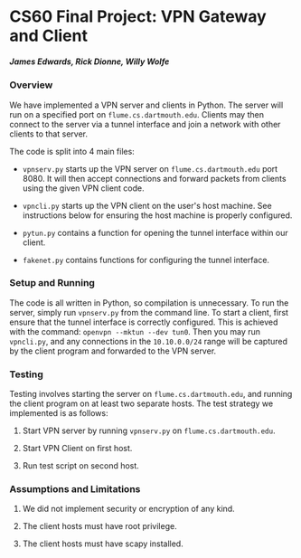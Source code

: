 # CS60 Final Project: VPN Gateway and Client

##### James Edwards, Rick Dionne, Willy Wolfe

### Overview

We have implemented a VPN server and clients in Python. The server will run on a specified port on `flume.cs.dartmouth.edu`. Clients may then connect to the server via a tunnel interface and join a network with other clients to that server.

The code is split into 4 main files:

* `vpnserv.py` starts up the VPN server on `flume.cs.dartmouth.edu` port 8080. It will then accept connections and forward packets from clients using the given VPN client code.

* `vpncli.py` starts up the VPN client on the user's host machine. See instructions below for ensuring the host machine is properly configured.

* `pytun.py` contains a function for opening the tunnel interface within our client.

* `fakenet.py` contains functions for configuring the tunnel interface.

### Setup and Running

The code is all written in Python, so compilation is unnecessary. To run the server, simply run `vpnserv.py` from the command line. To start a client, first ensure that the tunnel interface is correctly configured. This is achieved with the command: `openvpn --mktun --dev tun0`. Then you may run `vpncli.py`, and any connections in the `10.10.0.0/24` range will be captured by the client program and forwarded to the VPN server.

### Testing

Testing involves starting the server on `flume.cs.dartmouth.edu`, and running the client program on at least two separate hosts. The test strategy we implemented is as follows:

1. Start VPN server by running `vpnserv.py` on `flume.cs.dartmouth.edu`.

2. Start VPN Client on first host.

3. Run test script on second host.

### Assumptions and Limitations

1. We did not implement security or encryption of any kind.

2. The client hosts must have root privilege.

3. The client hosts must have scapy installed.
